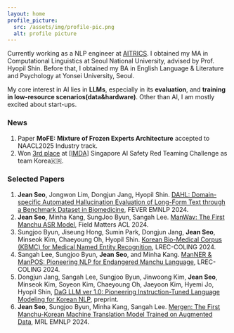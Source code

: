 ```yaml
---
layout: home
profile_picture:
  src: /assets/img/profile-pic.png
  alt: profile picture
---
```


<p>
Currently working as a NLP engineer at <a href="https://aitrics.com/en/">AITRICS</a>. I obtained my MA in Computational Linguistics at Seoul National University, advised by Prof. Hyopil Shin. Before that, I obtained my BA in English Language & Literature and Psychology at Yonsei University, Seoul.
</p>

<p>
My core interest in AI lies in <b>LLMs</b>, especially in its <b>evaluation</b>, and <b>training in low-resource scenarios(data&hardware)</b>. Other than AI, I am mostly excited about start-ups.
</p>

<h3>News</h3>


<ol>
  <li>Paper <b>MoFE: Mixture of Frozen Experts Architecture</b> accepted to NAACL2025 Industry track.</li>


  <li>Won <a href="https://ctai.snu.ac.kr/en/?c=27&s=&gp=1&gbn=viewok&ix=175">3rd place</a> at <a href="https://www.imda.gov.sg/business">[IMDA]</a> Singapore AI Safety Red Teaming Challenge as team Korea🇰🇷.</li>
  </ol>


<h3>Selected Papers</h3>

<ol>
  <li><b>Jean Seo</b>, Jongwon Lim, Dongjun Jang, Hyopil Shin. <a href="https://arxiv.org/abs/2411.09255">DAHL: Domain-specific Automated Hallucination Evaluation of Long-Form Text through a Benchmark Dataset in Biomedicine</a>, FEVER EMNLP 2024.</li>
  <li><b>Jean Seo</b>, Minha Kang, SungJoo Byun, Sangah Lee. <a href="https://aclanthology.org/2024.fieldmatters-1.2/">ManWav: The First Manchu ASR Model</a>, Field Matters ACL 2024.</li>
  <li>Sungjoo Byun, Jiseung Hong, Sumin Park, Dongjun Jang, <b>Jean Seo</b>, Minseok Kim, Chaeyoung Oh, Hyopil Shin. <a href="https://aclanthology.org/2024.lrec-main.868/">Korean Bio-Medical Corpus (KBMC) for Medical Named Entity Recognition</a>, LREC-COLING 2024.</li>
  <li>Sangah Lee, Sungjoo Byun, <b>Jean Seo</b>, and Minha Kang. <a href="https://aclanthology.org/2024.lrec-main.961/">ManNER & ManPOS: Pioneering NLP for Endangered Manchu Language</a>, LREC-COLING 2024.</li>
  <li>Dongjun Jang, Sangah Lee, Sungjoo Byun, Jinwoong Kim, <b>Jean Seo</b>, Minseok Kim, Soyeon Kim, Chaeyoung
Oh, Jaeyoon Kim, Hyemi Jo, Hyopil Shin, <a href="https://arxiv.org/abs/2311.13784">DaG LLM ver 1.0: Pioneering Instruction-Tuned Language Modeling for Korean NLP</a>, preprint.</li>
<li><b>Jean Seo</b>, Sungjoo Byun, Minha Kang, Sangah Lee. <a href="https://aclanthology.org/2023.mrl-1.10/">Mergen: The First Manchu-Korean Machine Translation Model Trained on Augmented Data</a>, MRL EMNLP 2024.</li> 
